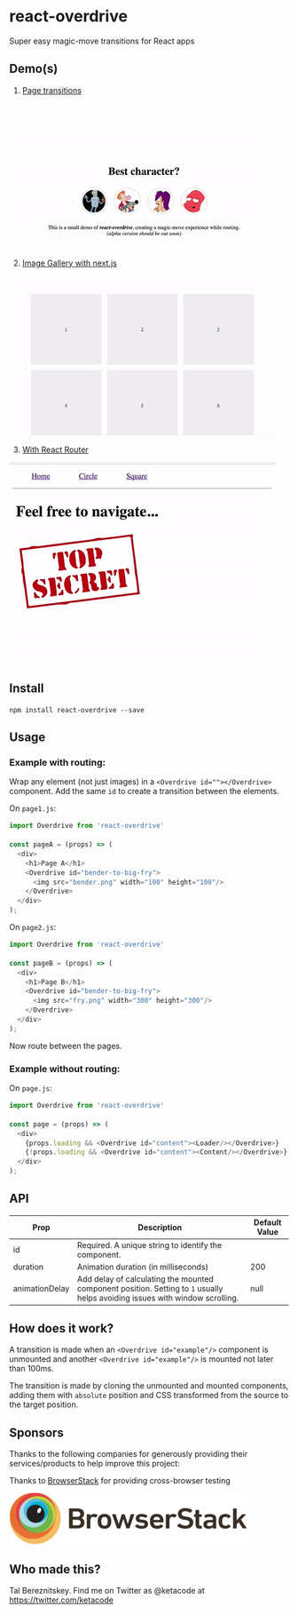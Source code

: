 # react-overdrive
Super easy magic-move transitions for React apps

## Demo(s)

1. [Page transitions](https://overdrive-demo.now.sh)

![Overdrive Demo](assets/overdrive.gif "Demo")

2. [Image Gallery with next.js](https://nextgram-overdrive.now.sh)

![Overdrive Demo](assets/nextgram-overdrive.gif "Demo")

3. [With React Router](https://overdrive-rr4.now.sh)

![Overdrive Demo](assets/rr-overdrive.gif "Demo")

## Install

```
npm install react-overdrive --save
```

## Usage

### Example with routing:

Wrap any element (not just images) in a `<Overdrive id=""></Overdrive>` component. Add the same `id` to create a transition between the elements.

On `page1.js`:
```js
import Overdrive from 'react-overdrive'

const pageA = (props) => (
  <div>
    <h1>Page A</h1>
    <Overdrive id="bender-to-big-fry">
      <img src="bender.png" width="100" height="100"/>
    </Overdrive>
  </div>
);
```

On `page2.js`:
```js
import Overdrive from 'react-overdrive'

const pageB = (props) => (
  <div>
    <h1>Page B</h1>
    <Overdrive id="bender-to-big-fry">
      <img src="fry.png" width="300" height="300"/>
    </Overdrive>
  </div>
);
```

Now route between the pages.

### Example without routing:

On `page.js`:
```js
import Overdrive from 'react-overdrive'

const page = (props) => (
  <div>
    {props.loading && <Overdrive id="content"><Loader/></Overdrive>}
    {!props.loading && <Overdrive id="content"><Content/></Overdrive>}
  </div>
);
```

## API

| Prop           | Description                                                                                                                  | Default Value |
|----------------|------------------------------------------------------------------------------------------------------------------------------|---------------|
| id             | Required. A unique string to identify the component.                                                                         |               |
| duration       | Animation duration (in milliseconds)                                                                                         | 200           |
| animationDelay | Add delay of calculating the mounted component position. Setting to `1` usually helps avoiding issues with window scrolling. | null          |

## How does it work?

A transition is made when an `<Overdrive id="example"/>` component is unmounted and another `<Overdrive id="example"/>` is mounted not later than 100ms.

The transition is made by cloning the unmounted and mounted components, adding them with `absolute` position and CSS transformed from the source to the target position.

## Sponsors

Thanks to the following companies for generously providing their services/products to help improve this project:

Thanks to [BrowserStack](https://browserstack.com/) for providing cross-browser testing

![BrowserStack](assets/browserstack-logo.png "BrowserStack")

## Who made this?

Tal Bereznitskey. Find me on Twitter as @ketacode at https://twitter.com/ketacode
